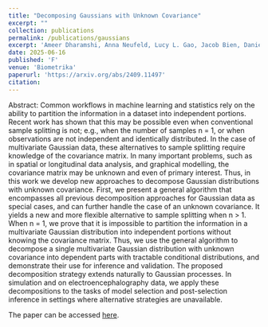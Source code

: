 ```yaml
---
title: "Decomposing Gaussians with Unknown Covariance"
excerpt: ""
collection: publications
permalink: /publications/gaussians
excerpt: 'Ameer Dharamshi, Anna Neufeld, Lucy L. Gao, Jacob Bien, Daniela Witten'
date: 2025-06-16
published: 'F'
venue: 'Biometrika'
paperurl: 'https://arxiv.org/abs/2409.11497'
citation: 
---
```


Abstract: Common workflows in machine learning and statistics rely on the ability to partition the information in a dataset into independent portions. Recent work has shown that this may be possible even when conventional sample splitting is not; e.g., when the number of samples n = 1, or when observations are not independent and identically distributed. In the case of multivariate Gaussian data, these alternatives to sample splitting require knowledge of the covariance matrix. In many important problems, such as in spatial or longitudinal data analysis, and graphical modelling, the covariance matrix may be unknown and even of primary interest. Thus, in this work we develop new approaches to decompose Gaussian distributions with unknown covariance. First, we present a general algorithm that encompasses all previous decomposition approaches for Gaussian data as special cases, and can further handle the case of an unknown covariance. It yields a new and more flexible alternative to sample splitting when n > 1. When n = 1, we prove that it is impossible to partition the information in a multivariate Gaussian distribution into independent portions without knowing the covariance matrix. Thus, we use the general algorithm to decompose a single multivariate Gaussian distribution with unknown covariance into dependent parts with tractable conditional distributions, and demonstrate their use for inference and validation. The proposed decomposition strategy extends naturally to Gaussian processes. In simulation and on electroencephalography data, we apply these decompositions to the tasks of model selection and post-selection inference in settings where alternative strategies are unavailable.

The paper can be accessed [here](https://doi.org/10.1093/biomet/asaf057).
